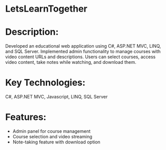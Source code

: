 # LetsLearnTogether

# Description:
Developed an educational web application using C#, ASP.NET MVC, LINQ, and SQL Server. Implemented admin functionality to manage courses with video content URLs and descriptions. Users can select courses, access video content, take notes while watching, and download them.

# Key Technologies:
C#, ASP.NET MVC, Javascript, LINQ, SQL Server

# Features:

- Admin panel for course management
- Course selection and video streaming
- Note-taking feature with download option

